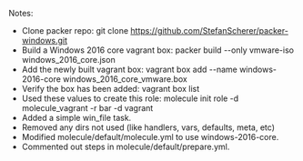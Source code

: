 Notes:
- Clone packer repo: git clone https://github.com/StefanScherer/packer-windows.git
- Build a Windows 2016 core vagrant box: packer build --only vmware-iso windows_2016_core.json
- Add the newly built vagrant box: vagrant box add --name windows-2016-core windows_2016_core_vmware.box
- Verify the box has been added: vagrant box list
- Used these values to create this role: molecule init role -d molecule_vagrant -r bar -d vagrant
- Added a simple win_file task.
- Removed any dirs not used (like handlers, vars, defaults, meta, etc)
- Modified molecule/default/molecule.yml to use windows-2016-core.
- Commented out steps in molecule/default/prepare.yml.
